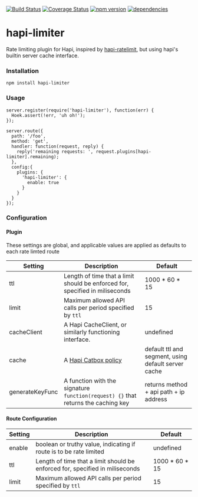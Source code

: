 [![Build Status](https://travis-ci.org/cadecairos/hapi-limiter.svg?branch=master)](https://travis-ci.org/cadecairos/hapi-limiter)
[![Coverage Status](https://coveralls.io/repos/cadecairos/hapi-limiter/badge.svg)](https://coveralls.io/r/cadecairos/hapi-limiter)
[![npm version](https://badge.fury.io/js/hapi-limiter.svg)](http://badge.fury.io/js/hapi-limiter)
[![dependencies](https://david-dm.org/cadecairos/hapi-limiter.svg)](https://david-dm.org/cadecairos/hapi-limiter)
# hapi-limiter
Rate limiting plugin for Hapi, inspired by [hapi-ratelimit](https://github.com/creativelive/hapi-ratelimit), but using hapi's
builtin server cache interface.

### Installation
`npm install hapi-limiter`

### Usage
```
server.register(require('hapi-limiter'), function(err) {
  Hoek.assert(!err, 'uh oh!');
});

server.route({
  path: '/foo',
  method: 'get',
  handler: function(request, reply) {
    reply('remaining requests: ', request.plugins[hapi-limiter].remaining);
  },
  config:{
    plugins: {
      'hapi-limiter': {
        enable: true
      }
    }
  }
});
```

### Configuration

#### Plugin

These settings are global, and applicable values are applied as defaults to each rate limted route

Setting          | Description                                                                       | Default
-----------------|-----------------------------------------------------------------------------------|--------
ttl              | Length of time that a limit should be enforced for, specified in miliseconds      | 1000 * 60 * 15
limit            | Maximum allowed API calls per period specified by `ttl`                           | 15
cacheClient      | A Hapi CacheClient, or similarly functioning interface.                           | undefined
cache            | A [Hapi Catbox policy](https://github.com/hapijs/catbox#policy)                   | default ttl and segment, using default server cache
generateKeyFunc  | A function with the signature `function(request) {}` that returns the caching key | returns method + api path + ip address

#### Route Configuration

Setting          | Description                                                                       | Default
-----------------|-----------------------------------------------------------------------------------|--------
enable           | boolean or truthy value, indicating if route is to be rate limited                | undefined
ttl              | Length of time that a limit should be enforced for, specified in miliseconds      | 1000 * 60 * 15
limit            | Maximum allowed API calls per period specified by `ttl`                           | 15
